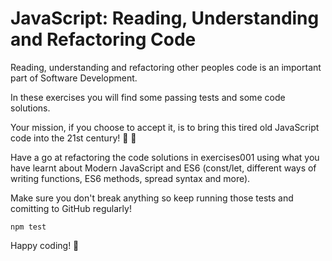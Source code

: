 # JavaScript: Reading, Understanding and Refactoring Code

Reading, understanding and refactoring other peoples code is an important part of Software Development. 

In these exercises you will find some passing tests and some code solutions. 

Your mission, if you choose to accept it, is to bring this tired old JavaScript code into the 21st century! 💃 🕺

Have a go at refactoring the code solutions in exercises001 using what you have learnt about Modern JavaScript and ES6 (const/let, different ways of writing functions, ES6 methods, spread syntax and more).

Make sure you don't break anything so keep running those tests and comitting to GitHub regularly!

````npm test````

Happy coding! 🙌

